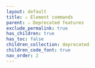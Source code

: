 ```yaml
---
layout: default
title: ⚠ Element commands
parent: ⚠ Deprecated features
exclude_permalink: true
has_children: true
has_toc: false
children_collection: deprecated
children_code_font: true
nav_order: 2
--- 
```

